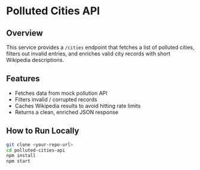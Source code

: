 # Polluted Cities API

## Overview

This service provides a `/cities` endpoint that fetches a list of polluted cities, filters out invalid entries, and enriches valid city records with short Wikipedia descriptions.

## Features

- Fetches data from mock pollution API
- Filters invalid / corrupted records
- Caches Wikipedia results to avoid hitting rate limits
- Returns a clean, enriched JSON response

## How to Run Locally

```bash
git clone <your-repo-url>
cd polluted-cities-api
npm install
npm start
```
